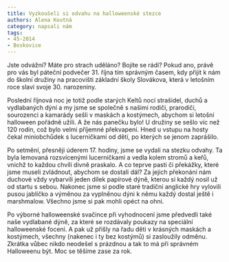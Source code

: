 ```yaml
---
title: Vyzkoušeli si odvahu na halloweenské stezce
authors: Alena Koutná
category: napsali nám
tags: 
- 45-2014
- Boskovice
---
```

Jste odvážní? Máte pro strach uděláno? Bojíte se rádi? Pokud ano, právě pro vás byl páteční podvečer 31. října tím správným časem, kdy přijít k nám do školní družiny na pracovišti základní školy Slovákova, která v letošním roce slaví svoje 30. narozeniny.

Poslední říjnová noc je totiž podle starých Keltů nocí strašidel, duchů a vydlabaných dýní a my jsme se společně s našimi rodiči, prarodiči, sourozenci a kamarády sešli v maskách a kostýmech, abychom si letošní halloween pořádně užili. A že nás panečku bylo! U družiny se sešlo víc než 120 rodin, což bylo velmi příjemné překvapení. Hned u vstupu na hosty čekal miniobchůdek s lucerničkami od dětí, po kterých se jenom zaprášilo.

Po setmění, přesněji úderem 17. hodiny, jsme se vydali na stezku odvahy. Ta byla lemovaná rozsvícenými lucerničkami a vedla kolem stromů a keřů, vnichž to každou chvíli divně praskalo. A co teprve pasti či překážky, které jsme museli zvládnout, abychom se dostali dál? Za jejich překonání nám duchové vždy vybarvili jeden dílek papírové dýně, kterou si každý nosil už od startu s sebou. Nakonec jsme si podle staré tradiční anglické hry vylovili pusou jablíčko a výměnou za vyplněnou dýni k němu každý dostal ještě i marshmalow. Všechno jsme si pak mohli opéct na ohni. 

Po výborné halloweenské svačince při vyhodnocení jsme předvedli také naše vydlabané dýně, za které se rozdávaly poukazy na speciální halloweenské focení. A pak už přišly na řadu děti v krásných maskách a kostýmech, všechny (nakenec i ty bez kostýmů) si zasloužily odměnu. Zkrátka vůbec nikdo neodešel s prázdnou a tak to má při správném Halloweenu být. Moc se těšíme zase za rok.           